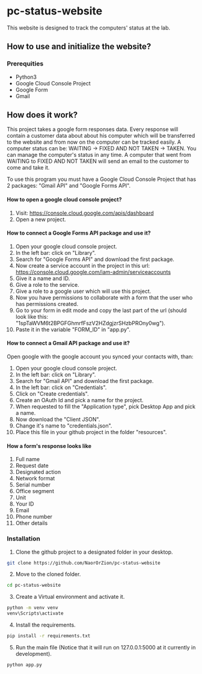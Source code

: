 # pc-status-website
This website is designed to track the computers' status at the lab.

## How to use and initialize the website?

### Prerequities

-   Python3
-   Google Cloud Console Project
-   Google Form
-   Gmail

## How does it work?

This project takes a google form responses data. Every response will contain a customer data about about his computer
which will be transferred to the website and from now on the computer can be tracked easily. A computer status can be:
WAITING -> FIXED AND NOT TAKEN -> TAKEN.
You can manage the computer's status in any time.
A computer that went from WAITING to FIXED AND NOT TAKEN will send an email to the customer to come and take it.

To use this program you must have a Google Cloud Console Project that has 2 packages: "Gmail API" and "Google Forms API".

#### How to open a google cloud console project?

1.  Visit: https://console.cloud.google.com/apis/dashboard
2.  Open a new project.

#### How to connect a Google Forms API package and use it?

1. Open your google cloud console project.
2. In the left bar: click on "Library".
3. Search for "Google Forms API" and download the first package.
4. Now create a service account in the project in this url: https://console.cloud.google.com/iam-admin/serviceaccounts
5. Give it a name and ID.
6. Give a role to the service.
7. Give a role to a google user which will use this project.
8. Now you have permissions to collaborate with a form that the user who has permissions created.
9. Go to your form in edit mode and copy the last part of the url (should look like this: "1spTaWVM6t2BPGFGhmrfFszV2HZdgjzrSHzbPROny0wg").
10. Paste it in the variable "FORM_ID" in "app.py".

#### How to connect a Gmail API package and use it?

Open google with the google account you synced your contacts with, than:
1. Open your google cloud console project.
3. In the left bar: click on "Library".
4. Search for "Gmail API" and download the first package.
5. In the left bar: click on "Credentials".
6. Click on "Create credentials".
7. Create an OAuth Id and pick a name for the project.
8. When requested to fill the "Application type", pick Desktop App and pick a name.
9. Now download the "Client JSON".
10. Change it's name to "credentials.json".
11. Place this file in your github project in the folder "resources".

#### How a form's response looks like

1. Full name
2. Request date
3. Designated action
4. Network format
5. Serial number
6. Office segment
7. Unit
8. Your ID
9. Email
10. Phone number
11. Other details

### Installation

1. Clone the github project to a designated folder in your desktop.
```sh
git clone https://github.com/NaorOrZion/pc-status-website
```

2. Move to the cloned folder.
```sh
cd pc-status-website
```
    
3. Create a Virtual environment and activate it.
```sh
python -m venv venv
venv\Scripts\activate
```

4. Install the requirements.
```sh
pip install -r requirements.txt
```

5. Run the main file (Notice that it will run on 127.0.0.1:5000 at it currently in development).
```sh
python app.py
```
